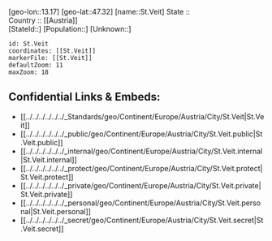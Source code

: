 ﻿---
location: [47.32,13.17] 
mapzoom: [7,12] 
mapmarker: city 
type: City
tags:
- geo/City


SpocWebEntityId: 34497
isDeleted: false
confidential: public

---
[geo-lon::13.17] 
[geo-lat::47.32] 
[name::St.Veit] 
State ::  
Country :: [[Austria]]  
[StateId::] 
[Population::] 
[Unknown::] 


```leaflet
id: St.Veit
coordinates: [[St.Veit]] 
markerFile: [[St.Veit]] 
defaultZoom: 11 
maxZoom: 18
```


## Confidential Links & Embeds: 
- [[../../../../../../_Standards/geo/Continent/Europe/Austria/City/St.Veit|St.Veit]] 
- [[../../../../../../_public/geo/Continent/Europe/Austria/City/St.Veit.public|St.Veit.public]] 
- [[../../../../../../_internal/geo/Continent/Europe/Austria/City/St.Veit.internal|St.Veit.internal]] 
- [[../../../../../../_protect/geo/Continent/Europe/Austria/City/St.Veit.protect|St.Veit.protect]] 
- [[../../../../../../_private/geo/Continent/Europe/Austria/City/St.Veit.private|St.Veit.private]] 
- [[../../../../../../_personal/geo/Continent/Europe/Austria/City/St.Veit.personal|St.Veit.personal]] 
- [[../../../../../../_secret/geo/Continent/Europe/Austria/City/St.Veit.secret|St.Veit.secret]] 
